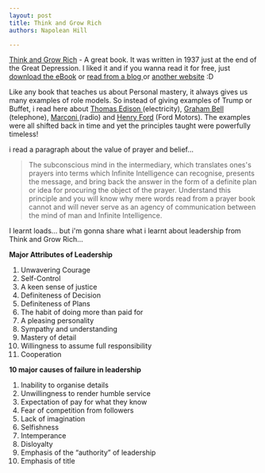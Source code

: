 ```yaml
---
layout: post
title: Think and Grow Rich
authors: Napolean Hill

---
```


[Think and Grow Rich](http://en.wikipedia.org/wiki/Think_and_Grow_Rich) - A great book. It was written in 1937 just at the end of the Great Depression. I liked it and if you wanna read it for free, just [download the eBook](http://www.zilliontech.com/knowledge/thinkandgrowrich.html) or [read from a blog ](http://think-and-grow-rich-book.blogspot.com/)or [another website](http://www.absolute1.net/napoleon-hill-think-and-grow-rich.html) :D

Like any book that teaches us about Personal mastery, it always gives us many examples of role models. So instead of giving examples of Trump or Buffet, i read here about [Thomas Edison ](http://en.wikipedia.org/wiki/Thomas_Edison)(electricity), [Graham Bell](http://en.wikipedia.org/wiki/Alexander_Bell) (telephone), [Marconi ](http://en.wikipedia.org/wiki/Guglielmo_Marconi)(radio) and [Henry Ford](http://en.wikipedia.org/wiki/Henry_Ford) (Ford Motors). The examples were all shifted back in time and yet the principles taught were powerfully timeless!

i read a paragraph about the value of prayer and belief...

> The subconscious mind in the intermediary, which translates ones's prayers into terms which Infinite Intelligence can recognise, presents the message, and bring back the answer in the form of a definite plan or idea for procuring the object of the prayer. Understand this principle and you will know why mere words read from a prayer book cannot and will never serve as an agency of communication between the mind of man and Infinite Intelligence.

I learnt loads... but i'm gonna share what i learnt about leadership from Think and Grow Rich...

**Major Attributes of Leadership**

1. Unwavering Courage
2. Self-Control
3. A keen sense of justice
4. Definiteness of Decision
5. Definiteness of Plans
6. The habit of doing more than paid for
7. A pleasing personality
8. Sympathy and understanding
9. Mastery of detail
10. Willingness to assume full responsibility
11. Cooperation

**10 major causes of failure in leadership**

1. Inability to organise details
2. Unwillingness to render humble service
3. Expectation of pay for what they know
4. Fear of competition from followers
5. Lack of imagination
6. Selfishness
7. Intemperance
8. Disloyalty
9. Emphasis of the “authority” of leadership
10. Emphasis of title
